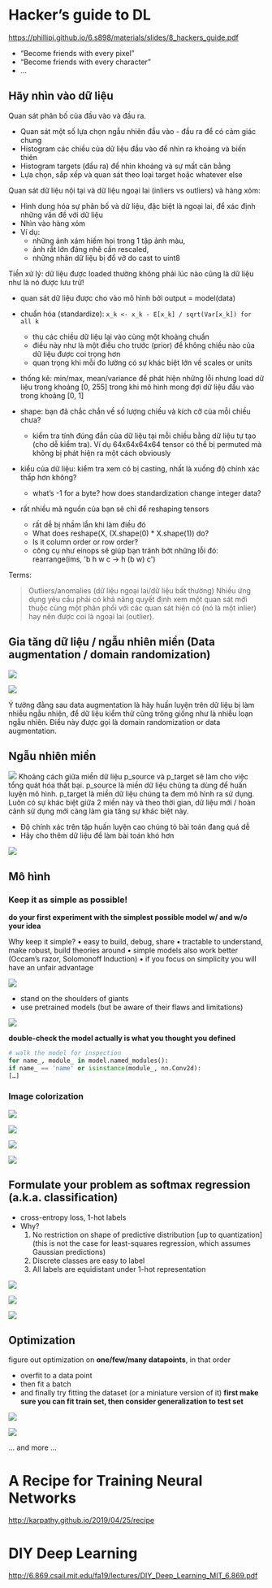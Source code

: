 # Hacker’s guide to DL
https://phillipi.github.io/6.s898/materials/slides/8_hackers_guide.pdf

- “Become friends with every pixel”
- “Become friends with every character”
- ...

## Hãy nhìn vào dữ liệu

Quan sát phân bố của đầu vào và đầu ra.
- Quan sát một số lựa chọn ngẫu nhiên đầu vào - đầu ra để có cảm giác chung
- Histogram các chiều của dữ liệu đầu vào để nhìn ra khoảng và biến thiên
- Histogram targets (đầu ra) để nhìn khoảng và sự mất cân bằng
- Lựa chọn, sắp xếp và quan sát theo loại target hoặc whatever else

Quan sát dữ liệu nội tại và dữ liệu ngoại lai (inliers vs outliers) và hàng xóm:
- Hình dung hóa sự phân bố và dữ liệu, đặc biệt là ngoại lai, để xác định những vấn đề với dữ liệu
- Nhìn vào hàng xóm
- Ví dụ:
  - những ảnh xám hiếm hoi trong 1 tập ảnh màu, 
  - ảnh rất lớn đáng nhẽ cần rescaled, 
  - những nhãn dữ liệu bị đổ vỡ do cast to uint8

Tiền xử lý: dữ liệu được loaded thường không phải lúc nào cũng là dữ liệu như là nó được lưu trữ!
- quan sát dữ liệu được cho vào mô hình bởi output = model(data)
- chuẩn hóa (standardize): `x_k <- x_k - E[x_k] / sqrt(Var[x_k]) for all k`
  - thu các chiều dữ liệu lại vào cùng một khoảng chuẩn
  - điều này như là một điều cho trước (prior) để không chiều nào của dữ liệu được coi trọng hơn
  - quan trọng khi mỗi đo lường có sự khác biệt lớn về scales or units
- thống kê: min/max, mean/variance để phát hiện những lỗi nhưng load dữ liệu trong khoảng [0, 255] trong khi mô hình mong đợi dữ liệu đầu vào trong khoảng [0, 1]
- shape: bạn đã chắc chắn về số lượng chiều và kích cỡ của mỗi chiều chưa?
  - kiểm tra tính đúng đắn của dữ liệu tại mỗi chiều bằng dữ liệu tự tạo (cho dễ kiểm tra). Ví dụ 64x64x64x64 tensor có thể bị permuted mà không bị phát hiện ra một cách obviously
- kiểu của dữ liệu: kiểm tra xem có bị casting, nhất là xuống độ chính xác thấp hơn không?
  - what’s -1 for a byte? how does standardization change integer data?

- rất nhiều mã nguồn của bạn sẽ chỉ để reshaping tensors
  - rất dễ bị nhầm lẫn khi làm điều đó 
  - What does reshape(X, (X.shape(0) * X.shape(1)) do?
  - Is it column order or row order?
  - công cụ như einops sẽ giúp bạn tránh bớt những lỗi đó: rearrange(ims, 'b h w c -> h (b w) c')

Terms:
> Outliers/anomalies (dữ liệu ngoại lai/dữ liệu bất thường)
> Nhiều ứng dụng yêu cầu phải có khả năng quyết định xem một quan sát mới thuộc cùng một phân phối với các quan sát hiện có (nó là một inlier) hay nên được coi là ngoại lai (outlier).

## Gia tăng dữ liệu / ngẫu nhiên miền (Data augmentation / domain randomization)

![](files/lec08-01.png)

![](files/lec08-02.png)

Ý tưởng đằng sau data augmentation là hãy huấn luyện trên dữ liệu bị làm nhiễu ngẫu nhiên, để dữ liệu kiểm thử cũng trông giống như là nhiễu loạn ngẫu nhiên. Điều này được gọi là domain randomization or data augmentation.

## Ngẫu nhiên miền
![](files/lec08-03.png)
Khoảng cách giữa miền dữ liệu p_source và p_target sẽ làm cho việc tổng quát hóa thất bại. p_source là miền dữ liệu chúng ta dùng để huấn luyện mô hình. p_target là miền dữ liệu chúng ta đem mô hình ra sử dụng. Luôn có sự khác biệt giữa 2 miền này và theo thời gian, dữ liệu mới / hoàn cảnh sử dụng mới càng làm gia tăng sự khác biệt này.

- Độ chính xác trên tập huấn luyện cao chúng tỏ bài toán đang quá dễ
- Hãy cho thêm dữ liệu để làm bài toán khó hơn

![](files/lec08-00.png)

## Mô hình

### Keep it as simple as possible!

__do your first experiment with the simplest possible model w/ and w/o your idea__

Why keep it simple?
• easy to build, debug, share
• tractable to understand, make robust, build theories around
• simple models also work better (Occam’s razor, Solomonoff Induction)
• if you focus on simplicity you will have an unfair advantage

![](files/lec08-04.png)

- stand on the shoulders of giants
- use pretrained models (but be aware of their flaws and limitations)

![](files/lec08-05.png)

__double-check the model actually is what you thought you defined__
```py
# walk the model for inspection
for name_, module_ in model.named_modules():
if name_ == 'name' or isinstance(module_, nn.Conv2d):
[…]
```

### Image colorization

![](files/lec08-06.png)

![](files/lec08-07.png)


![](files/lec08-08.png)

![](files/lec08-09.png)

## Formulate your problem as softmax regression (a.k.a. classification)
- cross-entropy loss, 1-hot labels
- Why?
  1. No restriction on shape of predictive distribution [up to quantization] 
    (this is not the case for least-squares regression, which assumes Gaussian predictions)
  2. Discrete classes are easy to label
  3. All labels are equidistant under 1-hot representation

![](files/lec08-10.png)

![](files/lec08-12.png)

![](files/lec08-13.png)

## Optimization

figure out optimization on __one/few/many datapoints__, in that order
- overfit to a data point
- then fit a batch
- and finally try fitting the dataset (or a miniature version of it)
__first make sure you can fit train set, then consider generalization to test set__

![](files/lec08-14.png)

![](files/lec08-15.png)

... and more ...

# A Recipe for Training Neural Networks
http://karpathy.github.io/2019/04/25/recipe

# DIY Deep Learning
http://6.869.csail.mit.edu/fa19/lectures/DIY_Deep_Learning_MIT_6.869.pdf